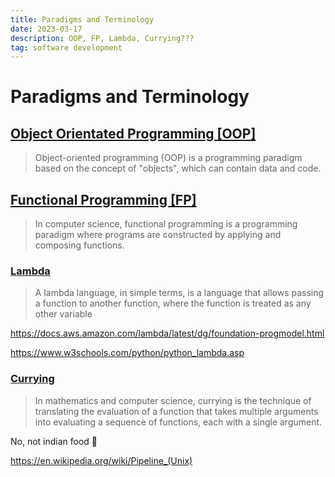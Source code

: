 ```yaml
---
title: Paradigms and Terminology
date: 2023-03-17
description: OOP, FP, Lambda, Currying???
tag: software development
---
```


# Paradigms and Terminology

## [Object Orientated Programming [OOP]](https://en.wikipedia.org/wiki/Object-oriented_programming)

> Object-oriented programming (OOP) is a programming paradigm based on the concept of "objects", which can contain data and code.

## [Functional Programming [FP]](https://en.wikipedia.org/wiki/Functional_programming)

> In computer science, functional programming is a programming paradigm where programs are constructed by applying and composing functions.

### [Lambda](https://stackoverflow.com/questions/3865335/what-is-a-lambda-language)

> A lambda language, in simple terms, is a language that allows passing a function to another function, where the function is treated as any other variable

https://docs.aws.amazon.com/lambda/latest/dg/foundation-progmodel.html

https://www.w3schools.com/python/python_lambda.asp

### [Currying](https://en.wikipedia.org/wiki/Currying)

> In mathematics and computer science, currying is the technique of translating the evaluation of a function that takes multiple arguments into evaluating a sequence of functions, each with a single argument.

No, not indian food 🤣

https://en.wikipedia.org/wiki/Pipeline_(Unix)
